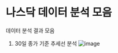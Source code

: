 # 나스닥 데이터 분석 모음
데이터 분석 결과 모음
1. 30일 종가 기준 추세선 분석
  ![image](https://user-images.githubusercontent.com/40500484/151662208-2a2b7512-5401-4350-a50b-c60f1c9b640e.png)
